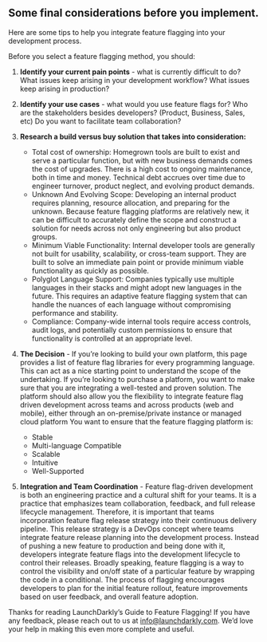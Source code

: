 ## Some final considerations before you implement.
Here are some tips to help you integrate feature flagging into your development process.

Before you select a feature flagging method, you should:

1. **Identify your current pain points** - what is currently difficult to do? What issues keep arising in your development workflow? What issues keep arising in production?

2. **Identify your use cases** - what would you use feature flags for? Who are the stakeholders besides developers? (Product, Business, Sales, etc) Do you want to facilitate team collaboration?

3. **Research a build versus buy solution that takes into consideration:**

    * Total cost of ownership: Homegrown tools are built to exist and serve a particular function, but with new business demands comes the cost of upgrades. There is a high cost to ongoing maintenance, both in time and money. Technical debt accrues over time due to engineer turnover, product neglect, and evolving product demands.
    * Unknown And Evolving Scope: Developing an internal product requires planning, resource allocation, and preparing for the unknown. Because feature flagging platforms are relatively new, it can be difficult to accurately define the scope and construct a solution for needs across not only engineering but also product groups.
    * Minimum Viable Functionality: Internal developer tools are generally not built for usability, scalability, or cross-team support. They are built to solve an immediate pain point or provide minimum viable functionality as quickly as possible.
    * Polyglot Language Support: Companies typically use multiple languages in their stacks and might adopt new languages in the future. This requires an adaptive feature flagging system that can handle the nuances of each language without compromising performance and stability.
    * Compliance: Company-wide internal tools require access controls, audit logs, and potentially custom permissions to ensure that functionality is controlled at an appropriate level.

4. **The Decision** - If you’re looking to build your own platform, this page provides a list of feature flag libraries for every programming language. This can act as a nice starting point to understand the scope of the undertaking. If you’re looking to purchase a platform, you want to make sure that you are integrating a well-tested and proven solution. The platform should also allow you the flexibility to integrate feature flag driven development across teams and across products (web and mobile), either through an on-premise/private instance or managed cloud platform You want to ensure that the feature flagging platform is:
    * Stable
    * Multi-language Compatible
    * Scalable
    * Intuitive 
    * Well-Supported

5. **Integration and Team Coordination** - Feature flag-driven development is both an engineering practice and a cultural shift for your teams. It is a practice that emphasizes team collaboration, feedback, and full release lifecycle management. Therefore, it is important that teams incorporation feature flag release strategy into their continuous delivery pipeline. This release strategy is a DevOps concept where teams integrate feature release planning into the development process. Instead of pushing a new feature to production and being done with it, developers integrate feature flags into the development lifecycle to control their releases. Broadly speaking, feature flagging is a way to control the visibility and on/off state of a particular feature by wrapping the code in a conditional. The process of flagging encourages developers to plan for the initial feature rollout, feature improvements based on user feedback, and overall feature adoption.

Thanks for reading LaunchDarkly’s Guide to Feature Flagging! If you have any feedback, please reach out to us at info@launchdarkly.com. We’d love your help in making this even more complete and useful.
